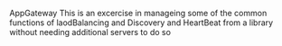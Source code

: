 AppGateway
This is an excercise in manageing some of the common functions of laodBalancing and Discovery and HeartBeat from a library without needing additional servers to do so



